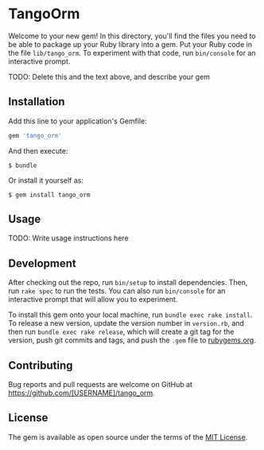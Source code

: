 # TangoOrm

Welcome to your new gem! In this directory, you'll find the files you need to be able to package up your Ruby library into a gem. Put your Ruby code in the file `lib/tango_orm`. To experiment with that code, run `bin/console` for an interactive prompt.

TODO: Delete this and the text above, and describe your gem

## Installation

Add this line to your application's Gemfile:

```ruby
gem 'tango_orm'
```

And then execute:

    $ bundle

Or install it yourself as:

    $ gem install tango_orm

## Usage

TODO: Write usage instructions here

## Development

After checking out the repo, run `bin/setup` to install dependencies. Then, run `rake spec` to run the tests. You can also run `bin/console` for an interactive prompt that will allow you to experiment.

To install this gem onto your local machine, run `bundle exec rake install`. To release a new version, update the version number in `version.rb`, and then run `bundle exec rake release`, which will create a git tag for the version, push git commits and tags, and push the `.gem` file to [rubygems.org](https://rubygems.org).

## Contributing

Bug reports and pull requests are welcome on GitHub at https://github.com/[USERNAME]/tango_orm.

## License

The gem is available as open source under the terms of the [MIT License](https://opensource.org/licenses/MIT).
